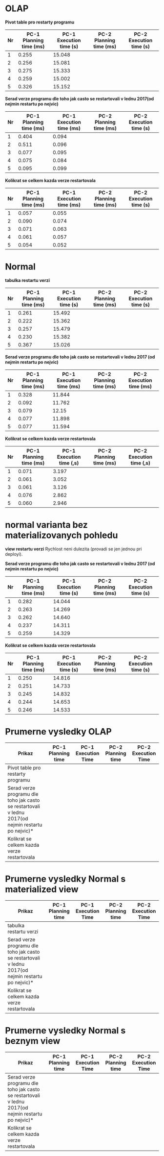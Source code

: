 # OLAP
**Pivot table pro restarty programu**

Nr | PC-1 Planning time (ms) | PC-1 Execution time (s) | PC-2 Planning time (ms) | PC-2 Execution time (s) |
--- | ------------------ | ------------------ | --- | ---
1 | 0.255 | 15.048  | |
2 | 0.256 | 15.081  | |
3 | 0.275 | 15.333  | |
4 | 0.259 | 15.002 | |
5 | 0.326 | 15.152 | |

**Serad verze programu dle toho jak casto se restartovali v lednu 2017(od nejmin restartu po nejvic)**

Nr | PC-1 Planning time (ms) | PC-1 Execution time (ms) | PC-2 Planning time (ms) | PC-2 Execution time (s) |
--- | ------------------ | ------------------ | --- | ---
1 | 0.404 | 0.094  | |
2 | 0.511 | 0.096 | |
3 | 0.077 | 0.095 | |
4 | 0.075 | 0.084 | |
5 | 0.095 | 0.099  | |

**Kolikrat se celkem kazda verze restartovala**

Nr | PC-1 Planning time (ms) | PC-1 Execution time (ms) | PC-2 Planning time (ms) | PC-2 Execution time (s) |
--- | ------------------ | ------------------ | --- | ---
1 | 0.057 | 0.055 | |
2 | 0.090 | 0.074 | |
3 | 0.071 | 0.063 | |
4 | 0.061 | 0.057 | |
5 | 0.054 | 0.052 | |

# Normal
**tabulka restartu verzi**

Nr | PC-1 Planning time (ms) | PC-1 Execution time (s) | PC-2 Planning time (ms) | PC-2 Execution time (s) |
--- | ------------------ | ------------------ | --- | ---
1 | 0.261 | 15.492 | |
2 | 0.222 | 15.362 | |
3 | 0.257 | 15.479 | |
4 | 0.230 | 15.382 | |
5 | 0.367 | 15.026 | |

**Serad verze programu dle toho jak casto se restartovali v lednu 2017 (od nejmin restartu po nejvic)**

Nr | PC-1 Planning time (ms) | PC-1 Execution time (ms) | PC-2 Planning time (ms) | PC-2 Execution time (ms) |
--- | ------------------ | ------------------ | --- | ---
1 | 0.328 | 11.844 | |
2 | 0.092 | 11.762 | |
3 | 0.079 | 12.15 | |
4 | 0.077 | 11.898 | |
5 | 0.077 | 11.594 | |

**Kolikrat se celkem kazda verze restartovala**

Nr | PC-1 Planning time (ms) | PC-1 Execution time (,s) | PC-2 Planning time (ms) | PC-2 Execution time (,s) |
--- | ------------------ | ------------------ | --- | ---
1 | 0.071 | 3.197 | |
2 | 0.061 | 3.052 | |
3 | 0.061 | 3.126 | |
4 | 0.076 | 2.862 | |
5 | 0.060 | 2.946 | |

# normal varianta bez materializovanych pohledu
**view restartu verzi**
Rychlost neni dulezita (provadi se jen jednou pri deployi).

**Serad verze programu dle toho jak casto se restartovali v lednu 2017 (od nejmin restartu po nejvic)**

Nr | PC-1 Planning time (ms) | PC-1 Execution time (s) | PC-2 Planning time (ms) | PC-2 Execution time (s) |
--- | ------------------ | ------------------ | --- | ---
1 | 0.282 | 14.044 | |
2 | 0.263 | 14.269 | |
3 | 0.262 | 14.640 | |
4 | 0.237 | 14.311 | |
5 | 0.259 | 14.329 | |

**Kolikrat se celkem kazda verze restartovala**

Nr | PC-1 Planning time (ms) | PC-1 Execution time (s) | PC-2 Planning time (ms) | PC-2 Execution time (s) |
--- | ------------------ | ------------------ | --- | ---
1 | 0.250 | 14.816 | |
2 | 0.251 | 14.733 | |
3 | 0.245 | 14.832 | |
4 | 0.244 | 14.653 | |
5 | 0.246 | 14.533 | |

# Prumerne vysledky OLAP

Prikaz | PC-1 Planning time | PC-1 Execution Time | PC-2 Planning time | PC-2 Execution Time |
--- | --- | --- | --- | ---
Pivot table pro restarty programu |  | |  | 
Serad verze programu dle toho jak casto se restartovali v lednu 2017(od nejmin restartu po nejvic)* |  | |  | 
Kolikrat se celkem kazda verze restartovala |  | |  | 

# Prumerne vysledky Normal s materialized view

Prikaz | PC-1 Planning time | PC-1 Execution Time | PC-2 Planning time | PC-2 Execution Time |
--- | --- | --- | --- | ---
tabulka restartu verzi |  | |  | 
Serad verze programu dle toho jak casto se restartovali v lednu 2017(od nejmin restartu po nejvic)* |  | |  | 
Kolikrat se celkem kazda verze restartovala |  | |  | 
 
 # Prumerne vysledky Normal s beznym view

Prikaz | PC-1 Planning time | PC-1 Execution Time | PC-2 Planning time | PC-2 Execution Time |
--- | --- | --- | --- | ---
Serad verze programu dle toho jak casto se restartovali v lednu 2017(od nejmin restartu po nejvic)* |  | |  | 
Kolikrat se celkem kazda verze restartovala |  | |  | 
